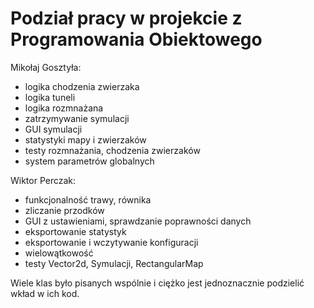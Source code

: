 # Podział pracy w projekcie z Programowania Obiektowego

Mikołaj Gosztyła:
- logika chodzenia zwierzaka
- logika tuneli
- logika rozmnażana
- zatrzymywanie symulacji
- GUI symulacji
- statystyki mapy i zwierzaków
- testy rozmnażania, chodzenia zwierzaków
- system parametrów globalnych

Wiktor Perczak:
- funkcjonalność trawy, równika
- zliczanie przodków
- GUI z ustawieniami, sprawdzanie poprawności danych
- eksportowanie statystyk
- eksportowanie i wczytywanie konfiguracji
- wielowątkowość
- testy Vector2d, Symulacji, RectangularMap

Wiele klas było pisanych wspólnie i ciężko jest jednoznacznie podzielić wkład w ich kod.
